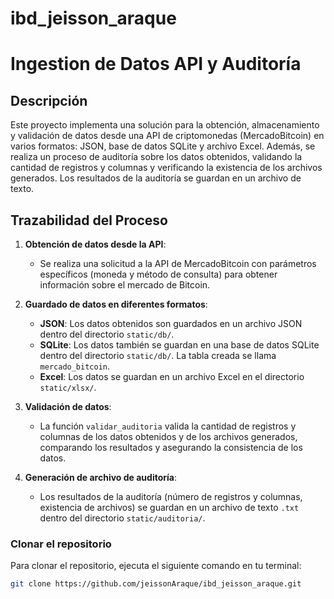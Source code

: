 # ibd_jeisson_araque

# Ingestion de Datos API y Auditoría

## Descripción

Este proyecto implementa una solución para la obtención, almacenamiento y validación de datos desde una API de criptomonedas (MercadoBitcoin) en varios formatos: JSON, base de datos SQLite y archivo Excel. Además, se realiza un proceso de auditoría sobre los datos obtenidos, validando la cantidad de registros y columnas y verificando la existencia de los archivos generados. Los resultados de la auditoría se guardan en un archivo de texto.

## Trazabilidad del Proceso

1. **Obtención de datos desde la API**: 
   - Se realiza una solicitud a la API de MercadoBitcoin con parámetros específicos (moneda y método de consulta) para obtener información sobre el mercado de Bitcoin.
   
2. **Guardado de datos en diferentes formatos**:
   - **JSON**: Los datos obtenidos son guardados en un archivo JSON dentro del directorio `static/db/`.
   - **SQLite**: Los datos también se guardan en una base de datos SQLite dentro del directorio `static/db/`. La tabla creada se llama `mercado_bitcoin`.
   - **Excel**: Los datos se guardan en un archivo Excel en el directorio `static/xlsx/`.

3. **Validación de datos**: 
   - La función `validar_auditoria` valida la cantidad de registros y columnas de los datos obtenidos y de los archivos generados, comparando los resultados y asegurando la consistencia de los datos.
   
4. **Generación de archivo de auditoría**:
   - Los resultados de la auditoría (número de registros y columnas, existencia de archivos) se guardan en un archivo de texto `.txt` dentro del directorio `static/auditoria/`.


### Clonar el repositorio

Para clonar el repositorio, ejecuta el siguiente comando en tu terminal:

```bash
git clone https://github.com/jeissonAraque/ibd_jeisson_araque.git
```

